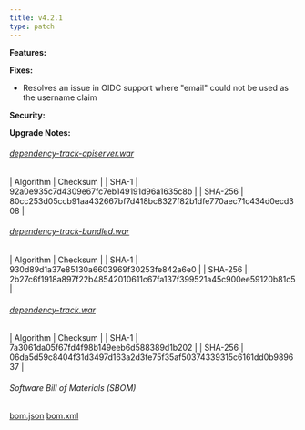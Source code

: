 ```yaml
---
title: v4.2.1
type: patch
---
```


**Features:**

**Fixes:**
* Resolves an issue in OIDC support where "email" could not be used as the username claim

**Security:**

**Upgrade Notes:**


###### [dependency-track-apiserver.war](https://github.com/DependencyTrack/dependency-track/releases/download/4.2.1/dependency-track-apiserver.war)

| Algorithm | Checksum |
| SHA-1     | 92a0e935c7d4309e67fc7eb149191d96a1635c8b |
| SHA-256   | 80cc253d05ccb91aa432667bf7d418bc8327f82b1dfe770aec71c434d0ecd308 |

###### [dependency-track-bundled.war](https://github.com/DependencyTrack/dependency-track/releases/download/4.2.1/dependency-track-bundled.war)

| Algorithm | Checksum |
| SHA-1     | 930d89d1a37e85130a6603969f30253fe842a6e0 |
| SHA-256   | 2b27c6f1918a897f22b48542010611c67fa137f399521a45c900ee59120b81c5 |

###### [dependency-track.war](https://github.com/DependencyTrack/dependency-track/releases/download/4.2.1/dependency-track.war)

| Algorithm | Checksum |
| SHA-1     | 7a3061da05f67fd4f98b149eeb6d588389d1b202 |
| SHA-256   | 06da5d59c8404f31d3497d163a2d3fe75f35af50374339315c6161dd0b989637 |

###### Software Bill of Materials (SBOM) ######

[bom.json](https://github.com/DependencyTrack/dependency-track/releases/download/4.2.1/bom.json)
[bom.xml](https://github.com/DependencyTrack/dependency-track/releases/download/4.2.1/bom.xml)